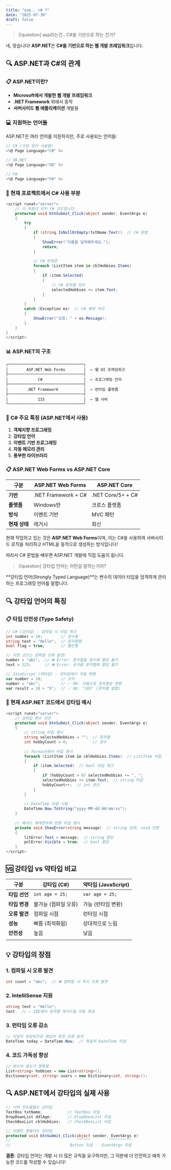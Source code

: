 ```yaml
---
title: "asp.. c# ?"
date: "2025-07-30"
draft: false
---
```


>[!question] asp라는건.. C#을 기반으로 하는 건가?

네, 맞습니다! **ASP.NET**은 **C#을 기반으로 하는 웹 개발 프레임워크**입니다.

## 🔍 ASP.NET과 C#의 관계

### 📋 ASP.NET이란?
- **Microsoft에서 개발한 웹 개발 프레임워크**
- **.NET Framework** 위에서 동작
- **서버사이드 웹 애플리케이션** 개발용

### 💻 지원하는 언어들
ASP.NET은 여러 언어를 지원하지만, 주로 사용되는 언어들:

```csharp
// C# (가장 많이 사용됨)
<%@ Page Language="C#" %>

// VB.NET
<%@ Page Language="VB" %>

// F#
<%@ Page Language="F#" %>
```

### 🔧 현재 프로젝트에서 C# 사용 부분

````csharp
<script runat="server">
    // 이 부분이 모두 C# 코드입니다
    protected void btnSubmit_Click(object sender, EventArgs e)
    {
        try
        {
            if (string.IsNullOrEmpty(txtName.Text))  // C# 문법
            {
                ShowError("이름을 입력해주세요.");
                return;
            }
            
            // C# 반복문
            foreach (ListItem item in cblHobbies.Items)
            {
                if (item.Selected)
                {
                    // C# 문자열 처리
                    selectedHobbies += item.Text;
                }
            }
        }
        catch (Exception ex)  // C# 예외 처리
        {
            ShowError("오류: " + ex.Message);
        }
    }
}
</script>
````

### 📊 ASP.NET의 구조

```
┌─────────────────────────────────┐
│        ASP.NET Web Forms        │  ← 웹 UI 프레임워크
├─────────────────────────────────┤
│             C#                  │  ← 프로그래밍 언어
├─────────────────────────────────┤
│        .NET Framework           │  ← 런타임 플랫폼
├─────────────────────────────────┤
│             IIS                 │  ← 웹 서버
└─────────────────────────────────┘
```

### 🚀 C# 주요 특징 (ASP.NET에서 사용)

1. **객체지향 프로그래밍**
2. **강타입 언어**
3. **이벤트 기반 프로그래밍**
4. **자동 메모리 관리**
5. **풍부한 라이브러리**

### 📋 ASP.NET Web Forms vs ASP.NET Core

| 구분 | ASP.NET Web Forms | ASP.NET Core |
|------|-------------------|--------------|
| **기반** | .NET Framework + C# | .NET Core/5+ + C# |
| **플랫폼** | Windows만 | 크로스 플랫폼 |
| **방식** | 이벤트 기반 | MVC 패턴 |
| **현재 상태** | 레거시 | 최신 |

현재 작업하고 있는 것은 **ASP.NET Web Forms**이며, 이는 C#을 사용하여 서버사이드 로직을 처리하고 HTML을 동적으로 생성하는 방식입니다!

따라서 C# 문법을 배우면 ASP.NET 개발에 직접 도움이 됩니다.

>[!question]  강타입 언어는 어떤걸 말하는거야? 

**강타입 언어(Strongly Typed Language)**는 변수의 데이터 타입을 엄격하게 관리하는 프로그래밍 언어를 말합니다.

## 🔍 강타입 언어의 특징

### 📋 타입 안전성 (Type Safety)
```csharp
// C# (강타입) - 컴파일 시 타입 체크
int number = 10;        // 정수형
string text = "Hello";  // 문자열형
bool flag = true;       // 불린형

// 이런 코드는 컴파일 오류 발생!
number = "abc";  // ❌ Error: 문자열을 정수에 할당 불가
text = 123;      // ❌ Error: 숫자를 문자열에 할당 불가
```

```javascript
// JavaScript (약타입) - 런타임에서 자동 변환
var number = 10;        // 숫자
number = "abc";         // ✅ OK: 자동으로 문자열로 변환
var result = 10 + "5";  // ✅ OK: "105" (문자열 결합)
```

### 🔧 현재 ASP.NET 코드에서 강타입 예시

````csharp
<script runat="server">
    // 강타입 변수 선언
    protected void btnSubmit_Click(object sender, EventArgs e)
    {
        // string 타입 명시
        string selectedHobbies = "";  // 문자열
        int hobbyCount = 0;           // 정수
        
        // foreach에서 타입 명시
        foreach (ListItem item in cblHobbies.Items)  // ListItem 타입
        {
            if (item.Selected)  // bool 타입 체크
            {
                if (hobbyCount > 0) selectedHobbies += ", ";
                selectedHobbies += item.Text;  // string 타입
                hobbyCount++;  // int 연산
            }
        }
        
        // DateTime 타입 사용
        DateTime.Now.ToString("yyyy-MM-dd HH:mm:ss");
    }
    
    // 메서드 매개변수와 반환 타입 명시
    private void ShowError(string message)  // string 입력, void 반환
    {
        litError.Text = message;  // string 할당
        pnlError.Visible = true;  // bool 할당
    }
</script>
````

## 🆚 강타입 vs 약타입 비교

| 구분        | 강타입 (C#)        | 약타입 (JavaScript) |
| --------- | --------------- | ---------------- |
| **타입 선언** | `int age = 25;` | `var age = 25;`  |
| **타입 변경** | 불가능 (컴파일 오류)    | 가능 (런타임 변환)      |
| **오류 발견** | 컴파일 시점          | 런타임 시점           |
| **성능**    | 빠름 (최적화됨)       | 상대적으로 느림         |
| **안전성**   | 높음              | 낮음               |
|           |                 |                  |

## 💡 강타입의 장점

### 1. **컴파일 시 오류 발견**
```csharp
int count = "abc";  // ❌ 컴파일 시 즉시 오류 발견
```

### 2. **IntelliSense 지원**
```csharp
string text = "Hello";
text.  // ← IDE에서 문자열 메서드들 자동 완성
```

### 3. **런타임 오류 감소**
```csharp
// 타입이 보장되므로 예상치 못한 오류 방지
DateTime today = DateTime.Now;  // 확실히 DateTime 타입
```

### 4. **코드 가독성 향상**
```csharp
// 변수의 용도가 명확함
List<string> hobbies = new List<string>();
Dictionary<int, string> users = new Dictionary<int, string>();
```

## 🔍 ASP.NET에서 강타입의 실제 사용

````csharp
// 서버 컨트롤들도 강타입
TextBox txtName;           // TextBox 타입
DropDownList ddlAge;       // DropDownList 타입
CheckBoxList cblHobbies;   // CheckBoxList 타입

// 이벤트 핸들러도 강타입
protected void btnSubmit_Click(object sender, EventArgs e)
//                             ^^^^^^        ^^^^^^^^^^
//                          Button 타입    EventArgs 타입
````

**결론**: 강타입 언어는 개발 시 더 많은 규칙을 요구하지만, 그 덕분에 더 안전하고 예측 가능한 코드를 작성할 수 있습니다!